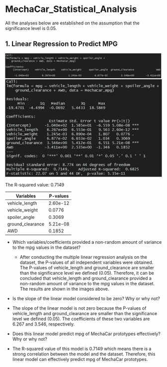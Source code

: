 # MechaCar_Statistical_Analysis

All the analyses below are established on the assumption that the significance level is 0.05. 


## 1. Linear Regression to Predict MPG

![Deliverable_1_lm](Images/Deliverable_1_lm.png)
![Deliverable_1_lm_summary](Images/Deliverable_1_lm_summary.png)

The R-squared value: 0.7149

Variables|P-values
---------|--------------
vehicle_length|2.60e-12
vehicle_weight|0.0776 
spoiler_angle|0.3069    
ground_clearance|5.21e-08
AWD|0.1852

 - Which variables/coefficients provided a non-random amount of variance to the mpg values in the dataset?
   - After conducting the multiple linear regression analysis on the dataset, the P-values of all independent variables were obtained. The P-values of vehicle_length and ground_clearance are smaller than the significance level we defined (0.05). Therefore, it can be concluded that vehicle_length and ground_clearance provided a non-random amount of variance to the mpg values in the dataset. The results are shown in the images above. 

- Is the slope of the linear model considered to be zero? Why or why not?
 - The slope of the linear model is not zero because the P-values of vehicle_length and ground_clearance are smaller than the significance level we defined (0.05). The coefficients of these two variables are 6.267 and 3.546, respectively.

- Does this linear model predict mpg of MechaCar prototypes effectively? Why or why not?
-  The R-squared value of this model is 0.7149 which means there is a strong correlation between the model and the dataset. Therefore, this linear model can effectively predict mpg of MechaCar prototypes.


